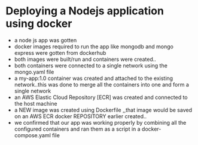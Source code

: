 # Deploying a Nodejs application using docker 
- a node js app was gotten 
- docker images required to run  the app like mongodb and mongo express were gotten from dockerhub
- both images were built/run and containers were created..
- both containers were connected to a single network using the mongo.yaml file
- a my-app:1.0 container was created and attached to the existing network..this was done to merge all the containers into one and form a single network
- an AWS Elastic Cloud Repository [ECR] was created and connected to the host machine  
- a NEW  image was created using Dockerfile ,,that image would be saved on an AWS ECR docker REPOSITORY earlier created..
- we confirmed that our app was working properly by combining all the configured containers and ran them as a script in  a docker-compose.yaml file
